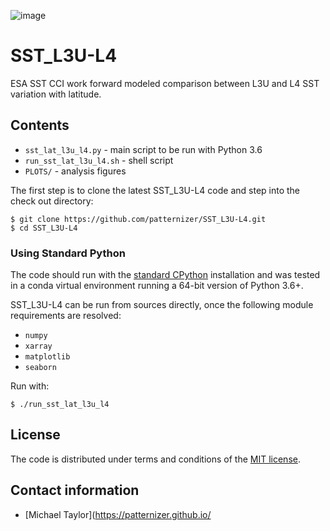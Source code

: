 ![image](https://github.com/patternizer/SST_L3U-L4/blob/master/AVHRRMTA_G_20101010.png)

# SST_L3U-L4

ESA SST CCI work forward modeled comparison between L3U and L4 SST variation with latitude.

## Contents

* `sst_lat_l3u_l4.py` - main script to be run with Python 3.6
* `run_sst_lat_l3u_l4.sh` - shell script
* `PLOTS/` - analysis figures

The first step is to clone the latest SST_L3U-L4 code and step into the check out directory: 

    $ git clone https://github.com/patternizer/SST_L3U-L4.git
    $ cd SST_L3U-L4
    
### Using Standard Python 

The code should run with the [standard CPython](https://www.python.org/downloads/) installation and was tested in a conda virtual environment running a 64-bit version of Python 3.6+.

SST_L3U-L4 can be run from sources directly, once the following module requirements are resolved:

* `numpy`
* `xarray`
* `matplotlib`
* `seaborn`

Run with:

    $ ./run_sst_lat_l3u_l4 
	
## License

The code is distributed under terms and conditions of the [MIT license](https://opensource.org/licenses/MIT).

## Contact information

* [Michael Taylor](https://patternizer.github.io/